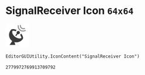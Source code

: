 # SignalReceiver Icon `64x64`
<img src="/img/SignalReceiver%20Icon.png" width=64 height=64>

``` CSharp
EditorGUIUtility.IconContent("SignalReceiver Icon")
```
```
2779972769913709792
```
